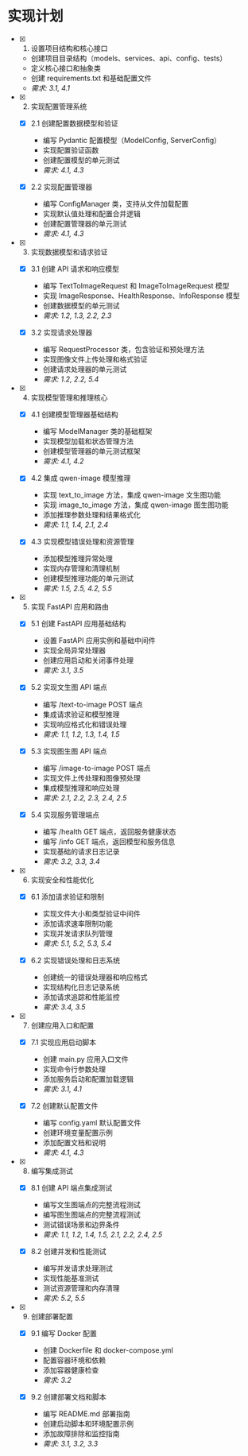 # 实现计划

- [x] 1. 设置项目结构和核心接口
  - 创建项目目录结构（models、services、api、config、tests）
  - 定义核心接口和抽象类
  - 创建 requirements.txt 和基础配置文件
  - _需求: 3.1, 4.1_

- [x] 2. 实现配置管理系统
  - [x] 2.1 创建配置数据模型和验证
    - 编写 Pydantic 配置模型（ModelConfig, ServerConfig）
    - 实现配置验证函数
    - 创建配置模型的单元测试
    - _需求: 4.1, 4.3_

  - [x] 2.2 实现配置管理器
    - 编写 ConfigManager 类，支持从文件加载配置
    - 实现默认值处理和配置合并逻辑
    - 创建配置管理器的单元测试
    - _需求: 4.1, 4.3_

- [x] 3. 实现数据模型和请求验证
  - [x] 3.1 创建 API 请求和响应模型
    - 编写 TextToImageRequest 和 ImageToImageRequest 模型
    - 实现 ImageResponse、HealthResponse、InfoResponse 模型
    - 创建数据模型的单元测试
    - _需求: 1.2, 1.3, 2.2, 2.3_

  - [x] 3.2 实现请求处理器
    - 编写 RequestProcessor 类，包含验证和预处理方法
    - 实现图像文件上传处理和格式验证
    - 创建请求处理器的单元测试
    - _需求: 1.2, 2.2, 5.4_

- [x] 4. 实现模型管理和推理核心
  - [x] 4.1 创建模型管理器基础结构
    - 编写 ModelManager 类的基础框架
    - 实现模型加载和状态管理方法
    - 创建模型管理器的单元测试框架
    - _需求: 4.1, 4.2_

  - [x] 4.2 集成 qwen-image 模型推理
    - 实现 text_to_image 方法，集成 qwen-image 文生图功能
    - 实现 image_to_image 方法，集成 qwen-image 图生图功能
    - 添加推理参数处理和结果格式化
    - _需求: 1.1, 1.4, 2.1, 2.4_

  - [x] 4.3 实现模型错误处理和资源管理
    - 添加模型推理异常处理
    - 实现内存管理和清理机制
    - 创建模型推理功能的单元测试
    - _需求: 1.5, 2.5, 4.2, 5.5_

- [x] 5. 实现 FastAPI 应用和路由
  - [x] 5.1 创建 FastAPI 应用基础结构
    - 设置 FastAPI 应用实例和基础中间件
    - 实现全局异常处理器
    - 创建应用启动和关闭事件处理
    - _需求: 3.1, 3.5_

  - [x] 5.2 实现文生图 API 端点
    - 编写 /text-to-image POST 端点
    - 集成请求验证和模型推理
    - 实现响应格式化和错误处理
    - _需求: 1.1, 1.2, 1.3, 1.4, 1.5_

  - [x] 5.3 实现图生图 API 端点
    - 编写 /image-to-image POST 端点
    - 实现文件上传处理和图像预处理
    - 集成模型推理和响应处理
    - _需求: 2.1, 2.2, 2.3, 2.4, 2.5_

  - [x] 5.4 实现服务管理端点
    - 编写 /health GET 端点，返回服务健康状态
    - 编写 /info GET 端点，返回模型和服务信息
    - 实现基础的请求日志记录
    - _需求: 3.2, 3.3, 3.4_

- [x] 6. 实现安全和性能优化
  - [x] 6.1 添加请求验证和限制
    - 实现文件大小和类型验证中间件
    - 添加请求速率限制功能
    - 实现并发请求队列管理
    - _需求: 5.1, 5.2, 5.3, 5.4_

  - [x] 6.2 实现错误处理和日志系统
    - 创建统一的错误处理器和响应格式
    - 实现结构化日志记录系统
    - 添加请求追踪和性能监控
    - _需求: 3.4, 3.5_

- [x] 7. 创建应用入口和配置
  - [x] 7.1 实现应用启动脚本
    - 创建 main.py 应用入口文件
    - 实现命令行参数处理
    - 添加服务启动和配置加载逻辑
    - _需求: 3.1, 4.1_

  - [x] 7.2 创建默认配置文件
    - 编写 config.yaml 默认配置文件
    - 创建环境变量配置示例
    - 添加配置文档和说明
    - _需求: 4.1, 4.3_

- [x] 8. 编写集成测试
  - [x] 8.1 创建 API 端点集成测试
    - 编写文生图端点的完整流程测试
    - 编写图生图端点的完整流程测试
    - 测试错误场景和边界条件
    - _需求: 1.1, 1.2, 1.4, 1.5, 2.1, 2.2, 2.4, 2.5_

  - [x] 8.2 创建并发和性能测试
    - 编写并发请求处理测试
    - 实现性能基准测试
    - 测试资源管理和内存清理
    - _需求: 5.2, 5.5_

- [x] 9. 创建部署配置
  - [x] 9.1 编写 Docker 配置
    - 创建 Dockerfile 和 docker-compose.yml
    - 配置容器环境和依赖
    - 添加容器健康检查
    - _需求: 3.2_

  - [x] 9.2 创建部署文档和脚本
    - 编写 README.md 部署指南
    - 创建启动脚本和环境配置示例
    - 添加故障排除和监控指南
    - _需求: 3.1, 3.2, 3.3_